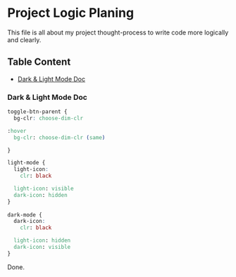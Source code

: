 # Project Logic Planing
This file is all about my project thought-process to write code more logically and clearly.

## Table Content
- [Dark & Light Mode Doc](#lightDarkModeDoc)

### Dark & Light Mode Doc
``` CSS
toggle-btn-parent {
  bg-clr: choose-dim-clr

:hover
  bg-clr: choose-dim-clr (same)

}

light-mode {
  light-icon:
    clr: black

  light-icon: visible
  dark-icon: hidden
}
  
dark-mode {
  dark-icon:
    clr: black

  light-icon: hidden
  dark-icon: visible
}
```

Done.